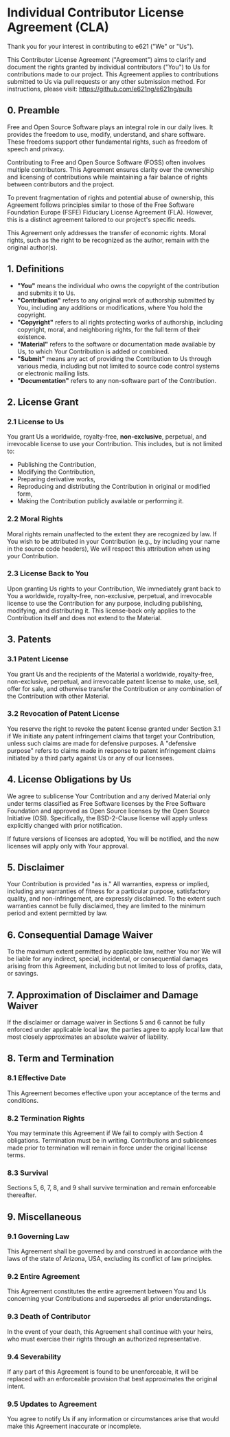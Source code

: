 # Individual Contributor License Agreement (CLA)

Thank you for your interest in contributing to e621 ("We" or "Us").

This Contributor License Agreement ("Agreement") aims to clarify and document the rights granted by individual contributors ("You") to Us for contributions made to our project. This Agreement applies to contributions submitted to Us via pull requests or any other submission method. For instructions, please visit: https://github.com/e621ng/e621ng/pulls

## 0. Preamble
Free and Open Source Software plays an integral role in our daily lives. It provides the freedom to use, modify, understand, and share software. These freedoms support other fundamental rights, such as freedom of speech and privacy.

Contributing to Free and Open Source Software (FOSS) often involves multiple contributors. This Agreement ensures clarity over the ownership and licensing of contributions while maintaining a fair balance of rights between contributors and the project.

To prevent fragmentation of rights and potential abuse of ownership, this Agreement follows principles similar to those of the Free Software Foundation Europe (FSFE) Fiduciary License Agreement (FLA). However, this is a distinct agreement tailored to our project's specific needs.

This Agreement only addresses the transfer of economic rights. Moral rights, such as the right to be recognized as the author, remain with the original author(s).

## 1. Definitions
* **"You"** means the individual who owns the copyright of the contribution and submits it to Us.
* **"Contribution"** refers to any original work of authorship submitted by You, including any additions or modifications, where You hold the copyright.
* **"Copyright"** refers to all rights protecting works of authorship, including copyright, moral, and neighboring rights, for the full term of their existence.
* **"Material"** refers to the software or documentation made available by Us, to which Your Contribution is added or combined.
* **"Submit"** means any act of providing the Contribution to Us through various media, including but not limited to source code control systems or electronic mailing lists.
* **"Documentation"** refers to any non-software part of the Contribution.

## 2. License Grant

### 2.1 License to Us
You grant Us a worldwide, royalty-free, **non-exclusive**, perpetual, and irrevocable license to use your Contribution. This includes, but is not limited to:
* Publishing the Contribution,
* Modifying the Contribution,
* Preparing derivative works,
* Reproducing and distributing the Contribution in original or modified form,
* Making the Contribution publicly available or performing it.

### 2.2 Moral Rights
Moral rights remain unaffected to the extent they are recognized by law. If You wish to be attributed in your Contribution (e.g., by including your name in the source code headers), We will respect this attribution when using your Contribution.

### 2.3 License Back to You
Upon granting Us rights to your Contribution, We immediately grant back to You a worldwide, royalty-free, non-exclusive, perpetual, and irrevocable license to use the Contribution for any purpose, including publishing, modifying, and distributing it. This license-back only applies to the Contribution itself and does not extend to the Material.

## 3. Patents

### 3.1 Patent License
You grant Us and the recipients of the Material a worldwide, royalty-free, non-exclusive, perpetual, and irrevocable patent license to make, use, sell, offer for sale, and otherwise transfer the Contribution or any combination of the Contribution with other Material.

### 3.2 Revocation of Patent License
You reserve the right to revoke the patent license granted under Section 3.1 if We initiate any patent infringement claims that target your Contribution, unless such claims are made for defensive purposes. A "defensive purpose" refers to claims made in response to patent infringement claims initiated by a third party against Us or any of our licensees.

## 4. License Obligations by Us
We agree to sublicense Your Contribution and any derived Material only under terms classified as Free Software licenses by the Free Software Foundation and approved as Open Source licenses by the Open Source Initiative (OSI). Specifically, the BSD-2-Clause license will apply unless explicitly changed with prior notification.

If future versions of licenses are adopted, You will be notified, and the new licenses will apply only with Your approval.

## 5. Disclaimer
Your Contribution is provided "as is." All warranties, express or implied, including any warranties of fitness for a particular purpose, satisfactory quality, and non-infringement, are expressly disclaimed. To the extent such warranties cannot be fully disclaimed, they are limited to the minimum period and extent permitted by law.

## 6. Consequential Damage Waiver
To the maximum extent permitted by applicable law, neither You nor We will be liable for any indirect, special, incidental, or consequential damages arising from this Agreement, including but not limited to loss of profits, data, or savings.

## 7. Approximation of Disclaimer and Damage Waiver
If the disclaimer or damage waiver in Sections 5 and 6 cannot be fully enforced under applicable local law, the parties agree to apply local law that most closely approximates an absolute waiver of liability.

## 8. Term and Termination

### 8.1 Effective Date
This Agreement becomes effective upon your acceptance of the terms and conditions.

### 8.2 Termination Rights
You may terminate this Agreement if We fail to comply with Section 4 obligations. Termination must be in writing. Contributions and sublicenses made prior to termination will remain in force under the original license terms.

### 8.3 Survival
Sections 5, 6, 7, 8, and 9 shall survive termination and remain enforceable thereafter.

## 9. Miscellaneous

### 9.1 Governing Law
This Agreement shall be governed by and construed in accordance with the laws of the state of Arizona, USA, excluding its conflict of law principles.

### 9.2 Entire Agreement
This Agreement constitutes the entire agreement between You and Us concerning your Contributions and supersedes all prior understandings.

### 9.3 Death of Contributor
In the event of your death, this Agreement shall continue with your heirs, who must exercise their rights through an authorized representative.

### 9.4 Severability
If any part of this Agreement is found to be unenforceable, it will be replaced with an enforceable provision that best approximates the original intent.

### 9.5 Updates to Agreement
You agree to notify Us if any information or circumstances arise that would make this Agreement inaccurate or incomplete.
